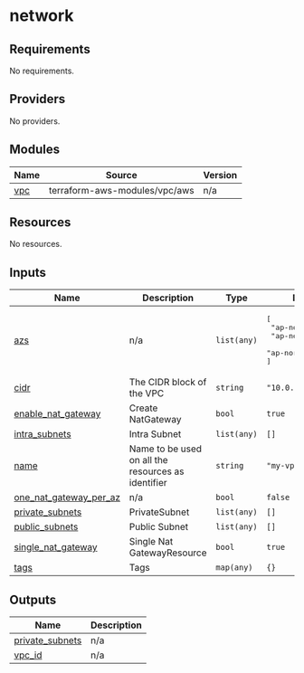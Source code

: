# network

<!-- BEGINNING OF PRE-COMMIT-TERRAFORM DOCS HOOK -->
## Requirements

No requirements.

## Providers

No providers.

## Modules

| Name | Source | Version |
|------|--------|---------|
| <a name="module_vpc"></a> [vpc](#module\_vpc) | terraform-aws-modules/vpc/aws | n/a |

## Resources

No resources.

## Inputs

| Name | Description | Type | Default | Required |
|------|-------------|------|---------|:--------:|
| <a name="input_azs"></a> [azs](#input\_azs) | n/a | `list(any)` | <pre>[<br>  "ap-northeast-1a",<br>  "ap-northeast-1c",<br>  "ap-northeast-1d"<br>]</pre> | no |
| <a name="input_cidr"></a> [cidr](#input\_cidr) | The CIDR block of the VPC | `string` | `"10.0.0.0/8"` | no |
| <a name="input_enable_nat_gateway"></a> [enable\_nat\_gateway](#input\_enable\_nat\_gateway) | Create NatGateway | `bool` | `true` | no |
| <a name="input_intra_subnets"></a> [intra\_subnets](#input\_intra\_subnets) | Intra Subnet | `list(any)` | `[]` | no |
| <a name="input_name"></a> [name](#input\_name) | Name to be used on all the resources as identifier | `string` | `"my-vpc"` | no |
| <a name="input_one_nat_gateway_per_az"></a> [one\_nat\_gateway\_per\_az](#input\_one\_nat\_gateway\_per\_az) | n/a | `bool` | `false` | no |
| <a name="input_private_subnets"></a> [private\_subnets](#input\_private\_subnets) | PrivateSubnet | `list(any)` | `[]` | no |
| <a name="input_public_subnets"></a> [public\_subnets](#input\_public\_subnets) | Public Subnet | `list(any)` | `[]` | no |
| <a name="input_single_nat_gateway"></a> [single\_nat\_gateway](#input\_single\_nat\_gateway) | Single Nat GatewayResource | `bool` | `true` | no |
| <a name="input_tags"></a> [tags](#input\_tags) | Tags | `map(any)` | `{}` | no |

## Outputs

| Name | Description |
|------|-------------|
| <a name="output_private_subnets"></a> [private\_subnets](#output\_private\_subnets) | n/a |
| <a name="output_vpc_id"></a> [vpc\_id](#output\_vpc\_id) | n/a |
<!-- END OF PRE-COMMIT-TERRAFORM DOCS HOOK -->
